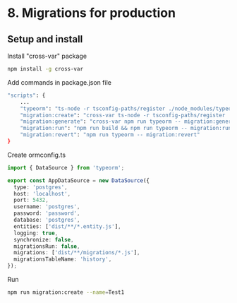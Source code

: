 # 8. Migrations for production
## Setup and install

Install "cross-var" package
```bash
npm install -g cross-var
```

Add commands in package.json file
```bash
"scripts": {
    ...
    "typeorm": "ts-node -r tsconfig-paths/register ./node_modules/typeorm/cli -d ormconfig.ts",
    "migration:create": "cross-var ts-node -r tsconfig-paths/register ./node_modules/typeorm/cli migration:create ./src/migrations/$npm_config_name",
    "migration:generate": "cross-var npm run typeorm -- migration:generate ./src/migrations/$npm_config_name",
    "migration:run": "npm run build && npm run typeorm -- migration:run",
    "migration:revert": "npm run typeorm -- migration:revert"
}
```

Create ormconfig.ts

```typescript
import { DataSource } from 'typeorm';

export const AppDataSource = new DataSource({
  type: 'postgres',
  host: 'localhost',
  port: 5432,
  username: 'postgres',
  password: 'password',
  database: 'postgres',
  entities: ['dist/**/*.entity.js'],
  logging: true,
  synchronize: false,
  migrationsRun: false,
  migrations: ['dist/**/migrations/*.js'],
  migrationsTableName: 'history',
});
```

Run
```bash
npm run migration:create --name=Test1
```

```typescript

```
```typescript

```
```typescript

```
```typescript

```
```typescript

```
```typescript

```
```typescript

```
```typescript

```

